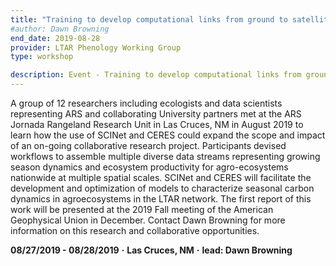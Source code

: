 ```yaml
---
title: "Training to develop computational links from ground to satellite: LTAR phenology network case study"
#author: Dawn Browning
end_date: 2019-08-28
provider: LTAR Phenology Working Group
type: workshop

description: Event - Training to develop computational links from ground to satellite
---
```


A group of 12 researchers including ecologists and data scientists representing ARS and collaborating University partners met at the ARS Jornada Rangeland Research Unit in Las Cruces, NM in August 2019 to learn how the use of SCINet and CERES could expand the scope and impact of an on-going collaborative research project.<!--excerpt--> Participants devised workflows to assemble multiple diverse data streams representing growing season dynamics and ecosystem productivity for agro-ecosystems nationwide at multiple spatial scales. SCINet and CERES will facilitate the development and optimization of models to characterize seasonal carbon dynamics in agroecosystems in the LTAR network. The first report of this work will be presented at the 2019 Fall meeting of the American Geophysical Union in December. Contact Dawn Browning for more information on this research and collaborative opportunities.

**08/27/2019 - 08/28/2019**   **&middot;**   **Las Cruces, NM**   **&middot;**   **lead: Dawn Browning**
